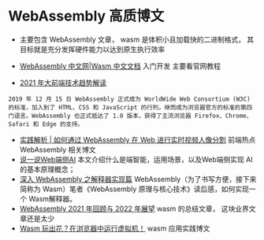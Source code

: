 # WebAssembly 高质博文
* 主要包含 WebAssembly 文章， wasm 是体积小且加载快的二进制格式， 其目标就是充分发挥硬件能力以达到原生执行效率

* [WebAssembly 中文网|Wasm 中文文档](https://www.wasm.com.cn/) 入门开发 主要看官网教程
* [2021 年大前端技术趋势解读](https://www.infoq.cn/article/dT002EZ7BiXGtMeU49qo)
```
2019 年 12 月 15 日 WebAssembly 正式成为 WorldWide Web Consortium (W3C) 的标准，加入到了 HTML、CSS 和 JavaScript 的行列，继而成为浏览器官方的标准的第四门语言。WebAssembly 也正式抵达了 1.0 版本，获得了主流浏览器 Firefox、Chrome、Safari 和 Edge 的支持。
```
* [实践解析 | 如何通过 WebAssembly 在 Web 进行实时视频人像分割](https://juejin.cn/post/6985102448759635981) 前端热点 WebAssembly 相关博文
* [说一说Web端侧AI](https://mp.weixin.qq.com/s/9PoFZVs7jiI992y6MWLqUQ) 本文介绍什么是端智能，运用场景，以及Web端侧实现 AI 的基本原理概念；
* [深入 WebAssembly 之解释器实现篇](https://mp.weixin.qq.com/s/hktDuC1nky06tAaAi-mwMA) WebAssembly（为了书写方便，接下来简称为 Wasm）笔者《WebAssembly 原理与核心技术》读后感，如何实现一个 Wasm解释器。
* [WebAssembly 2021 年回顾与 2022 年展望](https://mp.weixin.qq.com/s/1ZW8_XW1yqqSeBAAYWNUdg) wasm 的总结文章， 这块业界文章还是太少
* [Wasm 玩出花？在浏览器中运行虚拟机！](https://mp.weixin.qq.com/s/RQq8K7GmLysAx55Vuk-K5A) wasm 应用实践博文
